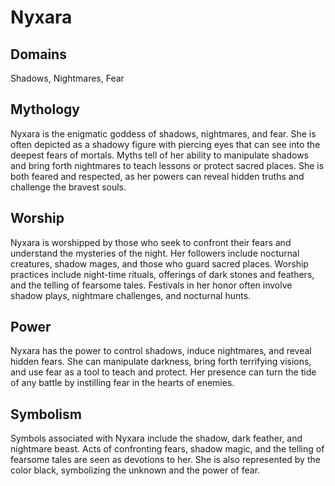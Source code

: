 # Nyxara
## Domains 
Shadows, Nightmares, Fear
## Mythology
Nyxara is the enigmatic goddess of shadows, nightmares, and fear. She is often depicted as a shadowy figure with piercing eyes that can see into the deepest fears of mortals. Myths tell of her ability to manipulate shadows and bring forth nightmares to teach lessons or protect sacred places. She is both feared and respected, as her powers can reveal hidden truths and challenge the bravest souls.
## Worship 
Nyxara is worshipped by those who seek to confront their fears and understand the mysteries of the night. Her followers include nocturnal creatures, shadow mages, and those who guard sacred places. Worship practices include night-time rituals, offerings of dark stones and feathers, and the telling of fearsome tales. Festivals in her honor often involve shadow plays, nightmare challenges, and nocturnal hunts.
## Power
Nyxara has the power to control shadows, induce nightmares, and reveal hidden fears. She can manipulate darkness, bring forth terrifying visions, and use fear as a tool to teach and protect. Her presence can turn the tide of any battle by instilling fear in the hearts of enemies.
## Symbolism 
Symbols associated with Nyxara include the shadow, dark feather, and nightmare beast. Acts of confronting fears, shadow magic, and the telling of fearsome tales are seen as devotions to her. She is also represented by the color black, symbolizing the unknown and the power of fear.
